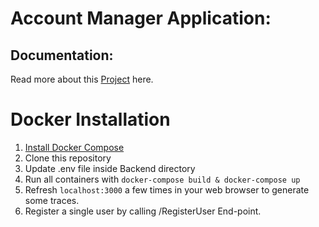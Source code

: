 # Account Manager Application:


## Documentation:
Read more about this [Project](https://drive.google.com/file/d/1WDUSNodQkUR9hEwEN5gEfal6ZfFya1O4/view?usp=sharing) here.


# Docker Installation

1. [Install Docker Compose](https://docs.docker.com/compose/install/)
1. Clone this repository
1. Update .env file inside Backend directory
1. Run all containers with `docker-compose build & docker-compose up`
1. Refresh `localhost:3000` a few times in your web browser to generate some traces. 
1. Register a single user by calling /RegisterUser End-point.


  